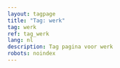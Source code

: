 ```yaml
---
layout: tagpage
title: "Tag: werk"
tag: werk
ref: tag_werk
lang: nl
description: Tag pagina voor werk
robots: noindex
---
```


